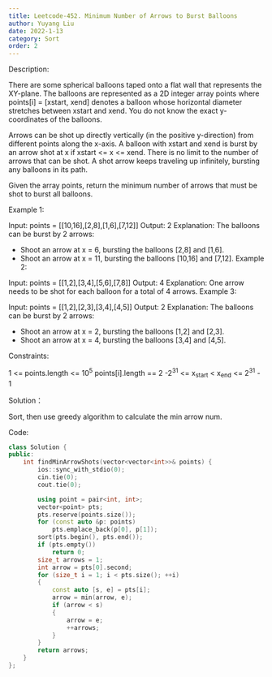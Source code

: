 ```yaml
---
title: Leetcode-452. Minimum Number of Arrows to Burst Balloons
author: Yuyang Liu
date: 2022-1-13
category: Sort
order: 2
---
```


Description:

There are some spherical balloons taped onto a flat wall that represents the XY-plane. The balloons are represented as a 2D integer array points where points[i] = [xstart, xend] denotes a balloon whose horizontal diameter stretches between xstart and xend. You do not know the exact y-coordinates of the balloons.

Arrows can be shot up directly vertically (in the positive y-direction) from different points along the x-axis. A balloon with xstart and xend is burst by an arrow shot at x if xstart <= x <= xend. There is no limit to the number of arrows that can be shot. A shot arrow keeps traveling up infinitely, bursting any balloons in its path.

Given the array points, return the minimum number of arrows that must be shot to burst all balloons.

 
Example 1:

Input: points = [[10,16],[2,8],[1,6],[7,12]]
Output: 2
Explanation: The balloons can be burst by 2 arrows:
- Shoot an arrow at x = 6, bursting the balloons [2,8] and [1,6].
- Shoot an arrow at x = 11, bursting the balloons [10,16] and [7,12].
Example 2:

Input: points = [[1,2],[3,4],[5,6],[7,8]]
Output: 4
Explanation: One arrow needs to be shot for each balloon for a total of 4 arrows.
Example 3:

Input: points = [[1,2],[2,3],[3,4],[4,5]]
Output: 2
Explanation: The balloons can be burst by 2 arrows:
- Shoot an arrow at x = 2, bursting the balloons [1,2] and [2,3].
- Shoot an arrow at x = 4, bursting the balloons [3,4] and [4,5].

Constraints:

1 <= points.length <= 10<sup>5</sup>
points[i].length == 2
-2<sup>31</sup> <= x<sub>start</sub> < x<sub>end</sub> <= 2<sup>31</sup> - 1

Solution：

Sort, then use greedy algorithm to calculate the min arrow num.

Code: 

``` c++
class Solution {
public:
    int findMinArrowShots(vector<vector<int>>& points) {
        ios::sync_with_stdio(0);
        cin.tie(0);
        cout.tie(0);

        using point = pair<int, int>;
        vector<point> pts;
        pts.reserve(points.size());
        for (const auto &p: points)
            pts.emplace_back(p[0], p[1]);
        sort(pts.begin(), pts.end());
        if (pts.empty())
            return 0;
        size_t arrows = 1;
        int arrow = pts[0].second;
        for (size_t i = 1; i < pts.size(); ++i)
        {
            const auto [s, e] = pts[i];
            arrow = min(arrow, e);
            if (arrow < s)
            {
                arrow = e;
                ++arrows;
            }
        }
        return arrows;
    }
};
```
